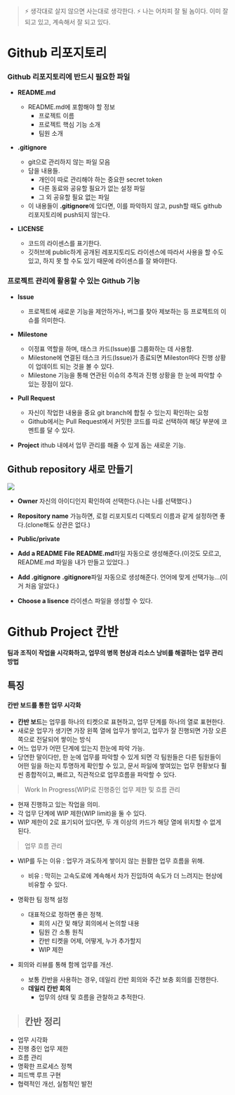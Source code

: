 > ⚡ 생각대로 살지 않으면 사는대로 생각한다.
> ⚡ 나는 어차피 잘 될 놈이다. 이미 잘 되고 있고, 계속해서 잘 되고 있다.

# Github 리포지토리

### Github 리포지토리에 반드시 필요한 파일
* **README.md**
  * README.md에 포함해야 할 정보
    * 프로젝트 이름
    * 프로젝트 핵심 기능 소개
    * 팀원 소개
* **.gitignore**
  * git으로 관리하지 않는 파일 모음
  * 담을 내용들.
    * 개인이 따로 관리해야 하는 중요한 secret token
    * 다른 동료와 공유할 필요가 없는 설정 파일
    * 그 외 공유할 필요 없는 파일
  * 이 내용들이 **.gitignore**에 있다면, 이를 파악하지 않고, push할 때도 github 리포지토리에 push되지 않는다.
  
* **LICENSE**
  * 코드의 라이센스를 표기한다.
  * 깃허브에 public하게 공개된 레포지토리도 라이센스에 따라서 사용을 할 수도 있고, 하지 못 할 수도 있기 때문에 라이센스를 잘 봐야한다.
  
  
### 프로젝트 관리에 활용할 수 있는 Github 기능
* **Issue**
  * 프로젝트에 새로운 기능을 제안하거나, 버그를 찾아 제보하는 등 프로젝트의 이슈를 의미한다.

* **Milestone**
  * 이정표 역할을 하며, 태스크 카드(Issue)를 그룹화하는 데 사용함. 
  * Milestone에 연결된 태스크 카드(Issue)가 종료되면 Mileston마다 진행 상황이 업데이트 되는 것을 볼 수 있다. 
  * Milestone 기능을 통해 연관된 이슈의 추적과 진행 상황을 한 눈에 파악할 수 있는 장점이 있다.


* **Pull Request**
  * 자신이 작업한 내용을 중요 git branch에 합칠 수 있는지 확인하는 요청
  * Github에서는 Pull Request에서 커밋한 코드를 따로 선택하여 해당 부분에 코멘트를 달 수 있다. 


* **Project**
ithub 내에서 업무 관리를 해줄 수 있게 돕는 새로운 기능.


## Github repository 새로 만들기

![](https://velog.velcdn.com/images/tjdtn4484/post/1d2bbafa-7f76-4d4d-b6ce-c6ff7b5adff7/image.png)

* **Owner** 
자신의 아이디인지 확인하여 선택한다.(나는 나를 선택했다.)
* **Repository name**
가능하면, 로컬 리포지토리 디렉토리 이름과 같게 설정하면 좋다.(clone해도 상관은 없다.)
* **Public/private**

* **Add a README File**
**README.md**파일 자동으로 생성해준다.(이것도 모르고, README.md 파일을 내가 만들고 있었다..)

* **Add .gitignore**
**.gitignore**파일 자동으로 생성해준다. 언어에 맞게 선택가능...(이거 처음 알았다.)

* **Choose a lisence**
라이센스 파일을 생성할 수 있다.



# Github Project 칸반

**팀과 조직이 작업을 시각화하고, 업무의 병목 현상과 리소스 낭비를 해결하는 업무 관리 방법**

## 특징
#### 칸반 보드를 통한 업무 시각화
  * **칸반 보드**는 업무를 하나의 티켓으로 표현하고, 업무 단계를 하나의 열로 표현한다.
  * 새로운 업무가 생기면 가장 왼쪽 열에 업무가 쌓이고, 업무가 잘 진행되면 가장 오른쪽으로 전달되어 쌓이는 방식
  * 어느 업무가 어떤 단계에 있는지 한눈에 파악 가능.
  * 당연한 말이다만, 한 눈에 업무를 파악할 수 있게 되면 각 팀원들은 다른 팀원들이 어떤 일을 하는지 투명하게 확인할 수 있고, 문서 파일에 쌓여있는 업무 현황보다 훨씬 종합적이고, 빠르고, 직관적으로 업무흐름을 파악할 수 있다.


> Work In Progress(WIP)로 진행중인 업무 제한 및 흐름 관리
* 현재 진행하고 있는 작업을 의미.
* 각 업무 단계에 WIP 제한(WIP limit)을 둘 수 있다.
* WIP 제한이 2로 표기되어 있다면, 두 개 이상의 카드가 해당 열에 위치할 수 없게 된다.

> 업무 흐름 관리
* WIP를 두는 이유 : 업무가 과도하게 쌓이지 않는 원활한 업무 흐름을 위해.
  * 비유 : 막히는 고속도로에 계속해서 차가 진입하여 속도가 더 느려지는 현상에 비유할 수 있다.
  

* 명확한 팀 정책 설정
  * 대표적으로 정하면 좋은 정책.
    * 회의 시간 및 해당 회의에서 논의할 내용
    * 팀원 간 소통 원칙
    * 칸반 티켓을 어제, 어떻게, 누가 추가할지
    * WIP 제한
* 회의와 리뷰를 통해 함께 업무를 개선.
  * 보통 칸반을 사용하는 경우, 데일리 칸반 회의와 주간 보충 회의를 진행한다.
  * **데일리 칸반 회의** 
    * 업무의 상태 및 흐름을 관찰하고 추적한다.
    
> ## 칸반 정리
* 업무 시각화
* 진행 중인 업무 제한
* 흐름 관리
* 명확한 프로세스 정책
* 피드백 루프 구현
* 협력적인 개선, 실험적인 발전
